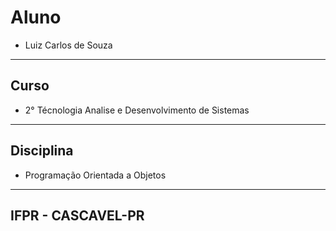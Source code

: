 # Aluno
   * Luiz Carlos de Souza
**********************
## Curso
   * 2° Técnologia Analise e Desenvolvimento de Sistemas   
**********************
## Disciplina
* Programação Orientada a Objetos
**********************
## IFPR - CASCAVEL-PR

